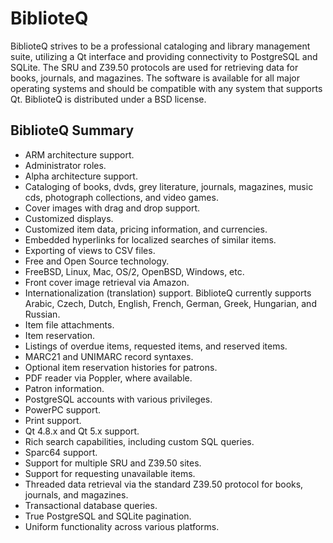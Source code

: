 # BiblioteQ

BiblioteQ strives to be a professional cataloging and library management suite, utilizing a Qt interface and providing connectivity to PostgreSQL and SQLite. The SRU and Z39.50 protocols are used for retrieving data for books, journals, and magazines. The software is available for all major operating systems and should be compatible with any system that supports Qt. BiblioteQ is distributed under a BSD license.

## BiblioteQ Summary

* ARM architecture support.
* Administrator roles.
* Alpha architecture support.
* Cataloging of books, dvds, grey literature, journals, magazines, music cds, photograph collections, and video games.
* Cover images with drag and drop support.
* Customized displays.
* Customized item data, pricing information, and currencies.
* Embedded hyperlinks for localized searches of similar items.
* Exporting of views to CSV files.
* Free and Open Source technology.
* FreeBSD, Linux, Mac, OS/2, OpenBSD, Windows, etc.
* Front cover image retrieval via Amazon.
* Internationalization (translation) support. BiblioteQ currently supports Arabic, Czech, Dutch, English, French, German, Greek, Hungarian, and Russian.
* Item file attachments.
* Item reservation.
* Listings of overdue items, requested items, and reserved items.
* MARC21 and UNIMARC record syntaxes.
* Optional item reservation histories for patrons.
* PDF reader via Poppler, where available.
* Patron information.
* PostgreSQL accounts with various privileges.
* PowerPC support.
* Print support.
* Qt 4.8.x and Qt 5.x support.
* Rich search capabilities, including custom SQL queries.
* Sparc64 support.
* Support for multiple SRU and Z39.50 sites.
* Support for requesting unavailable items.
* Threaded data retrieval via the standard Z39.50 protocol for books, journals, and magazines.
* Transactional database queries.
* True PostgreSQL and SQLite pagination.
* Uniform functionality across various platforms.
